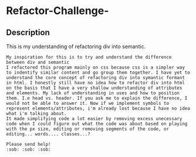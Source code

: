 # Refactor-Challenge-
## Description

This is my understanding of refactoring div into semantic. 

    My inspiration for this is to try and understand the difference between div and semantic
    I refactored this program mainly on css because css is a simpler way to indentify similar content and go group them together. I have yet to understand the core concept of refactoring div into symantic formant in html. I honestly still have no idea how to refactor div into html on the basis that I have a very shallow understanding of attributes and elements. My lack of understanding in uses and how to position them. I.e head vs. header. If you ask me to explain the difference, I would not be able to answer it. Now if we implement symbols to represent elements/attributes, i'm already lost because I have no idea what i'm talking about. 
    It made simplifying code a lot easier by removing excess unecessary code when I could figure out what the code was about based on playing with the px size, editing or removing segments of the code, or editing... words.... classes...? 

    Please send help! 
    :sob: :sob: :sob:
